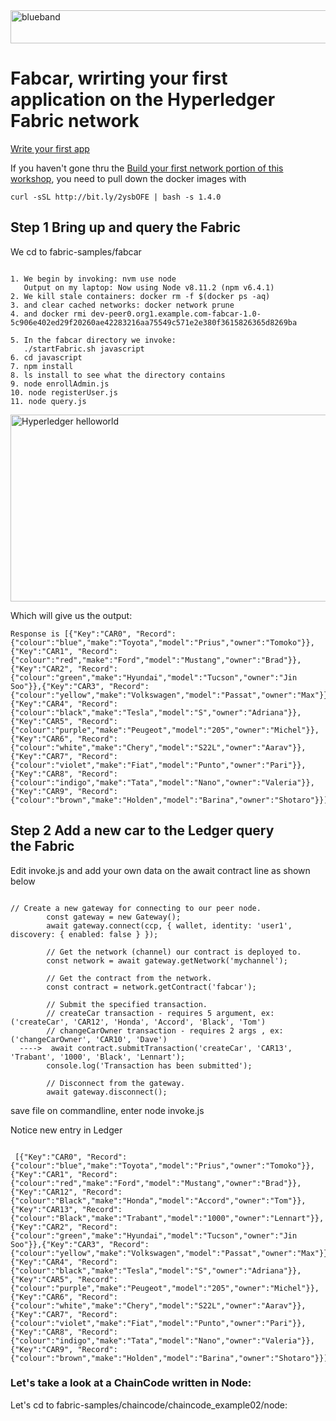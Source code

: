 
<img src="https://farm5.staticflickr.com/4503/37148677233_71edc5a37b_o.png" width="1041" height="53" alt="blueband">

# Fabcar, wrirting your first application on the Hyperledger Fabric network

[Write your first app]()

If you haven't gone thru the [Build your first network portion of this workshop](https://github.com/LennartFr/alf20191ibmbc/blob/master/HL%20BYFA.md#build-your-first-hyperedger-fabric-network), you need to pull down the docker images with 

~~~~
curl -sSL http://bit.ly/2ysbOFE | bash -s 1.4.0  
~~~~

## Step 1 Bring up and query the Fabric

We cd to fabric-samples/fabcar

~~~~

1. We begin by invoking: nvm use node
   Output on my laptop: Now using Node v8.11.2 (npm v6.4.1) 
2. We kill stale containers: docker rm -f $(docker ps -aq) 
3. and clear cached networks: docker network prune
4. and docker rmi dev-peer0.org1.example.com-fabcar-1.0-5c906e402ed29f20260ae42283216aa75549c571e2e380f3615826365d8269ba

5. In the fabcar directory we invoke:
   ./startFabric.sh javascript  
6. cd javascript
7. npm install
8. ls install to see what the directory contains
9. node enrollAdmin.js
10. node registerUser.js
11. node query.js

~~~~

<img src="https://farm5.staticflickr.com/4525/26498674439_24631680fc_c.jpg" width="800" height="299" alt="Hyperledger helloworld">


Which will give us the output:

~~~~
Response is [{"Key":"CAR0", "Record":{"colour":"blue","make":"Toyota","model":"Prius","owner":"Tomoko"}},{"Key":"CAR1", "Record":{"colour":"red","make":"Ford","model":"Mustang","owner":"Brad"}},{"Key":"CAR2", "Record":{"colour":"green","make":"Hyundai","model":"Tucson","owner":"Jin Soo"}},{"Key":"CAR3", "Record":{"colour":"yellow","make":"Volkswagen","model":"Passat","owner":"Max"}},{"Key":"CAR4", "Record":{"colour":"black","make":"Tesla","model":"S","owner":"Adriana"}},{"Key":"CAR5", "Record":{"colour":"purple","make":"Peugeot","model":"205","owner":"Michel"}},{"Key":"CAR6", "Record":{"colour":"white","make":"Chery","model":"S22L","owner":"Aarav"}},{"Key":"CAR7", "Record":{"colour":"violet","make":"Fiat","model":"Punto","owner":"Pari"}},{"Key":"CAR8", "Record":{"colour":"indigo","make":"Tata","model":"Nano","owner":"Valeria"}},{"Key":"CAR9", "Record":{"colour":"brown","make":"Holden","model":"Barina","owner":"Shotaro"}}]
~~~~

## Step 2 Add a new car to the Ledger query the Fabric

Edit invoke.js and add your own data on the await contract line as shown below

~~~~

// Create a new gateway for connecting to our peer node.
        const gateway = new Gateway();
        await gateway.connect(ccp, { wallet, identity: 'user1', discovery: { enabled: false } });

        // Get the network (channel) our contract is deployed to.
        const network = await gateway.getNetwork('mychannel');

        // Get the contract from the network.
        const contract = network.getContract('fabcar');

        // Submit the specified transaction.
        // createCar transaction - requires 5 argument, ex: ('createCar', 'CAR12', 'Honda', 'Accord', 'Black', 'Tom')
        // changeCarOwner transaction - requires 2 args , ex: ('changeCarOwner', 'CAR10', 'Dave')
  ---->  await contract.submitTransaction('createCar', 'CAR13', 'Trabant', '1000', 'Black', 'Lennart');
        console.log('Transaction has been submitted');

        // Disconnect from the gateway.
        await gateway.disconnect();

~~~~

save file
on commandline, enter node invoke.js

Notice new entry in Ledger
~~~~

 [{"Key":"CAR0", "Record":{"colour":"blue","make":"Toyota","model":"Prius","owner":"Tomoko"}},{"Key":"CAR1", "Record":{"colour":"red","make":"Ford","model":"Mustang","owner":"Brad"}},{"Key":"CAR12", "Record":{"colour":"Black","make":"Honda","model":"Accord","owner":"Tom"}},{"Key":"CAR13", "Record":{"colour":"Black","make":"Trabant","model":"1000","owner":"Lennart"}},{"Key":"CAR2", "Record":{"colour":"green","make":"Hyundai","model":"Tucson","owner":"Jin Soo"}},{"Key":"CAR3", "Record":{"colour":"yellow","make":"Volkswagen","model":"Passat","owner":"Max"}},{"Key":"CAR4", "Record":{"colour":"black","make":"Tesla","model":"S","owner":"Adriana"}},{"Key":"CAR5", "Record":{"colour":"purple","make":"Peugeot","model":"205","owner":"Michel"}},{"Key":"CAR6", "Record":{"colour":"white","make":"Chery","model":"S22L","owner":"Aarav"}},{"Key":"CAR7", "Record":{"colour":"violet","make":"Fiat","model":"Punto","owner":"Pari"}},{"Key":"CAR8", "Record":{"colour":"indigo","make":"Tata","model":"Nano","owner":"Valeria"}},{"Key":"CAR9", "Record":{"colour":"brown","make":"Holden","model":"Barina","owner":"Shotaro"}}]

~~~~

### Let's take a look at a ChainCode written in Node:

Let's cd to fabric-samples/chaincode/chaincode_example02/node:
